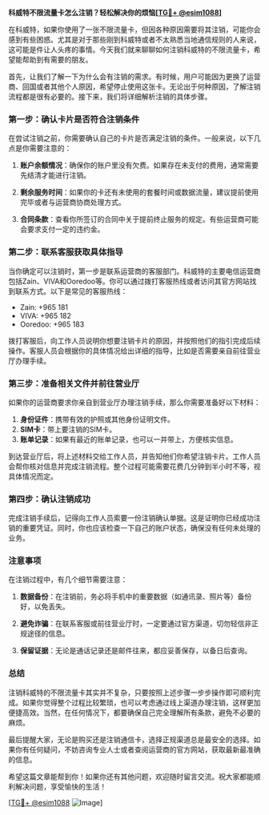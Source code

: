 **科威特不限流量卡怎么注销？轻松解决你的烦恼[[TG💪+ @esim1088](https://t.me/s/esim1088)]**

在科威特，如果你使用了一张不限流量卡，但因各种原因需要将其注销，可能你会感到有些困惑。尤其是对于那些刚到科威特或者不太熟悉当地通信规则的人来说，这可能是件让人头疼的事情。今天我们就来聊聊如何注销科威特的不限流量卡，希望能帮助到有需要的朋友。

首先，让我们了解一下为什么会有注销的需求。有时候，用户可能因为更换了运营商、回国或者其他个人原因，希望停止使用这张卡。无论出于何种原因，了解注销流程都是很有必要的。接下来，我们将详细解析注销的具体步骤。

### **第一步：确认卡片是否符合注销条件**

在尝试注销之前，你需要确认自己的卡片是否满足注销的条件。一般来说，以下几点是你需要注意的：

1. **账户余额情况**：确保你的账户里没有欠费。如果存在未支付的费用，通常需要先结清才能进行注销。
   
2. **剩余服务时间**：如果你的卡还有未使用的套餐时间或数据流量，建议提前使用完毕或者与运营商协商处理方式。

3. **合同条款**：查看你所签订的合同中关于提前终止服务的规定。有些运营商可能会要求支付一定的违约金。

### **第二步：联系客服获取具体指导**

当你确定可以注销时，第一步是联系运营商的客服部门。科威特的主要电信运营商包括Zain、VIVA和Ooredoo等。你可以通过拨打客服热线或者访问其官方网站找到联系方式。以下是常见的客服热线：

- Zain: +965 181
- VIVA: +965 182
- Ooredoo: +965 183

拨打客服后，向工作人员说明你想要注销卡片的原因，并按照他们的指引完成后续操作。客服人员会根据你的具体情况给出详细的指导，比如是否需要亲自前往营业厅办理手续。

### **第三步：准备相关文件并前往营业厅**

如果你的运营商要求你亲自到营业厅办理注销手续，那么你需要准备好以下材料：

1. **身份证件**：携带有效的护照或其他身份证明文件。
2. **SIM卡**：带上要注销的SIM卡。
3. **账单记录**：如果有最近的账单记录，也可以一并带上，方便核实信息。

到达营业厅后，将上述材料交给工作人员，并告知他们你希望注销卡片。工作人员会帮你核对信息并完成注销流程。整个过程可能需要花费几分钟到半小时不等，视具体情况而定。

### **第四步：确认注销成功**

完成注销手续后，记得向工作人员索要一份注销确认单据。这是证明你已经成功注销的重要凭证。同时，你也应该检查一下自己的账户状态，确保没有任何未处理的业务。

### **注意事项**

在注销过程中，有几个细节需要注意：

1. **数据备份**：在注销前，务必将手机中的重要数据（如通讯录、照片等）备份好，以免丢失。
   
2. **避免诈骗**：在联系客服或前往营业厅时，一定要通过官方渠道，切勿轻信非正规途径的信息。

3. **保留证据**：无论是通话记录还是邮件往来，都应妥善保存，以备日后查询。

### **总结**

注销科威特的不限流量卡其实并不复杂，只要按照上述步骤一步步操作即可顺利完成。如果你觉得整个过程比较繁琐，也可以考虑通过线上渠道办理注销，这样更加便捷高效。当然，在任何情况下，都要确保自己完全理解所有条款，避免不必要的麻烦。

最后提醒大家，无论是购买还是注销通信卡，选择正规渠道总是最安全的选择。如果你有任何疑问，不妨咨询专业人士或者查阅运营商的官方网站，获取最新最准确的信息。

希望这篇文章能帮到你！如果你还有其他问题，欢迎随时留言交流。祝大家都能顺利解决问题，享受愉快的生活！

[[TG💪+ @esim1088](https://t.me/s/esim1088) ![Image](https://i.postimg.cc/4NQfJmqS/Snipaste-2025-05-13-00-14-12.png)]